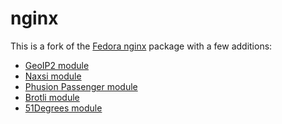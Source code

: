 # nginx

This is a fork of the [Fedora nginx](https://src.fedoraproject.org/rpms/nginx)
package with a few additions:

 * [GeoIP2 module](https://github.com/leev/ngx_http_geoip2_module/)
 * [Naxsi module](https://github.com/wargio/naxsi/)
 * [Phusion Passenger module](https://www.phusionpassenger.com/)
 * [Brotli module](https://github.com/google/ngx_brotli)
 * [51Degrees module](https://github.com/51Degrees/Device-Detection/)

